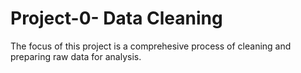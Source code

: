 # Project-0- Data Cleaning

The focus of this project is a comprehesive process of cleaning and preparing raw data for analysis.

